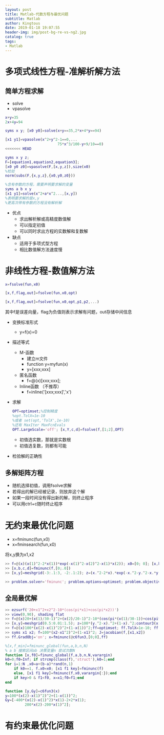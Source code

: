 ```yaml
---
layout: post
title: Matlab-代数方程与最优问题
subtitle: Matlab
author: Kingtous
date: 2019-01-18 19:07:55
header-img: img/post-bg-re-vs-ng2.jpg
catalog: true
tags:
- Matlab
---
```



# 多项式线性方程-准解析解方法


## 简单方程求解
- solve
- vpasolve

```matlab
x+y=35
2x+4y=94
```

```matlab
syms x y; [x0 y0]=solve(x+y==35,2*x+4*y==94)
```

```matlab
[x1 y1]=vpasolve(x^2+y^2-1==0,...
						75*x^3/100-y+9/10==0)
<<<<<<< HEAD
```

```matlab
syms x y z;
F=[equation1,equation2,equation3];
[x0 y0 z0]=vpasolve(F,[x,y,z]),size(x0)
%检验
norm(subs(F,{x,y,z},{x0,y0,z0}))
```

```matlab
%含有参数的方程，需要声明要求解的变量
syms a b x y
[x1 y1]=solve(x^2+a*x^2...,[x,y])
%表明要求解的是x,y
%更高次带有参数的方程没有解析解
```

- 优点
  - 求出解析解或高精度数值解
  - 可以指定初值
  - 可以同时求出方程的实数解和复数解
- 缺点
  - 适用于多项式型方程
  - 相比数值解方法速度慢

#  非线性方程-数值解方法

```matlab
x=fsolve(fun,x0)
```

```matlab
[x,f,flag,out]=fsolve(fun,x0,opt)
```

```matlab
[x,f,flag,out]=fsolve(fun,x0,opt,p1,p2,...)
```

其中f是误差向量，flag为负值则表示求解有问题，out存储中间信息



- 变换标准形式

  - y=f(x)=0
- 描述等式
  - M-函数
    - 建立m文件
    - function y=myfun(x)
    - y=[xxx;xxx]
  - 匿名函数
    - f=@(x)[xxx;xxx];
  - Inline函数 （不推荐）
    - f=inline('[xxx;xxx]','x')

- 求解

  ```matlab
  OPT=optimset;%控制精度
  %opt.TolX=1e-10
  %或者 set(opt,'TolX',1e-10)
  %还有 MaxIter MaxFcnEvals
  OPT.LargeScale='off'; [x,Y,c,d]=fsolve(f,[1;2],OPT)
  ```

  - 初值选实数，那就是实数根
  - 初值选复数，则都有可能

- 检验解的正确性



## 多解矩阵方程

- 随机选择初值，调用fsolve求解
- 若得出的解已经被记录，则放弃这个解
- 如果一段时间没有得出新的解，则终止程序
- 可以用ctrl+c随时终止程序



# 无约束最优化问题

- x=fminunc(fun,x0)
- x=fminsearch(fun,x0)

将x,y换为x1,x2

```matlab
>> f=@(x)(x(1)^2-2*x(1))*exp(-x(1)^2-x(2)^2-x(1)*x(2)); x0=[0; 0]; [x,b,c,d]=fminsearch(f,x0),
>> [x,b,c,d]=fminunc(f,[0;.0])
>> [x,y]=meshgrid(-3:.1:3, -2:.1:2); z=(x.^2-2*x).*exp(-x.^2-y.^2-x.*y); contour(x,y,z,30); ff=optimset; ff.OutputFcn=@myout; x0=[2 1]; x=fminunc(f,x0,ff)

>> problem.solver='fminunc'; problem.options=optimset; problem.objective=@(x)(x(1)^2-2*x(1))*exp(-x(1)^2-x(2)^2-x(1)*x(2)); problem.x0=[2; 1]; [x,b,c,d]=fminunc(problem)
```

## 全局最优解

```matlab
>> ezsurf('20+x1^2+x2^2-10*(cos(pi*x1)+cos(pi*x2))') 
>> view(0,90), shading flat 
>> f=@(x)20+(x(1)/30-1)^2+(x(2)/20-1)^2-10*(cos(pi*(x(1)/30-1))+cos(pi*(x(2)/20-1))); F=[]; tic, for i=1:100, [x,f0]=fminunc_global(f,-100,100,2,50); F=[F,f0]; end, toc
>> [x,y]=meshgrid(0.5:0.01:1.5); z=100*(y.^2-x).^2+(1-x).^2;contour3(x,y,z,100), zlim([0,310])
>> f=@(x)100*(x(2)-x(1)^2)^2+(1-x(1))^2;ff=optimset; ff.TolX=1e-10; ff.TolFun=1e-20; x=fminunc(f,[0;0],ff)
>> syms x1 x2; f=100*(x2-x1^2)^2+(1-x1)^2; J=jacobian(f,[x1,x2])
>> ff.GradObj='on'; x=fminunc(@c6fun3,[0;0],ff)
```

```matlab
%[x,f_min]=fminunc_global(fun,a,b,n,N)
% a b 搜索区间ab 决策变量n 尝试次数N
function [x,f0]=finunc_global(f,a,b,n,N,varargin)
k0=0;f0=Inf; if strcmp(class(f),'struct'),k0=1;end
for i=1:N ,x0=a+(b-a)*rand(n,1)
	if k0==1, f.x0=x0; [x1 f1 key]=fminunc(f)
    else, [x1 f1 key]=fminunc(f,x0,varargin{:});end
    if key>0 & f1<f0, x=x1;f0=f1;end
end
```

```matlab
function [y,Gy]=c6fun3(x)
y=100*(x(2)-x(1)^2)^2+(1-x(1))^2;
Gy=[-400*(x(2)-x(1)^2)*x(1)-2+2*x(1);
         200*x(2)-200*x(1)^2];
```



# 有约束最优化问题
